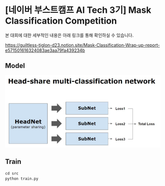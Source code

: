 # [네이버 부스트캠프 AI Tech 3기] Mask Classification Competition

본 대회에 대한 세부적인 내용은 아래 링크를 통해 확인하실 수 있습니다.

https://guiltless-tiglon-d23.notion.site/Mask-Classification-Wrap-up-report-e571501616324083ae3aa79fa439234b

## Model

<img src="https://github.com/boostcampaitech3/level1-image-classification-level1-nlp-07/blob/main/hy_baseline/model.JPG">

## Train

```python
cd src
python train.py
```

